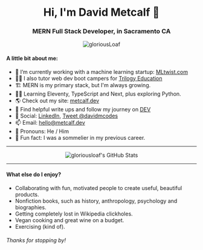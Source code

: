 <h1 align="center">Hi, I'm David Metcalf 👋</h1>
<h3 align="center">MERN Full Stack Developer, in Sacramento CA</h3>

<p align="center"> <img src="https://komarev.com/ghpvc/?username=gloriousLoaf" alt="gloriousLoaf" /> </p>

#### A little bit about me:

- 🔭 I’m currently working with a machine learning startup:
  [MLtwist.com](https://mltwist.com)
- 👨‍🏫 I also tutor web dev boot campers for
  [Trilogy Education](https://www.trilogyed.com/programs/)
- 🏗 MERN is my primary stack, but I'm always growing.
- 👨‍💻 Learning Eleventy, TypeScript and Next, plus exploring Python.
- 🌎 Check out my site: [metcalf.dev](https://metcalf.dev)
- 📝 Find helpful write ups and follow my journey on
  [DEV](https://dev.to/gloriousloaf)
- 🤳 Social: [LinkedIn](https://www.linkedin.com/in/david-codes),
  [Tweet @davidmcodes](https://twitter.com/davidmcodes)
- 📫 Email: [hello@metcalf.dev](mailto:hello@metcalf.dev)
- 🦄 Pronouns: He / Him
- 🍷 Fun fact: I was a sommelier in my previous career.

---

<p align="center"><img align="center" src="https://github-readme-stats.vercel.app/api?username=gloriousloaf&show_icons=true" alt="gloriousloaf's GitHub Stats" /></p>

---

#### What else do I enjoy?

- Collaborating with fun, motivated people to create useful, beautiful products.
- Nonfiction books, such as history, anthropology, psychology and biographies.
- Getting completely lost in Wikipedia clickholes.
- Vegan cooking and great wine on a budget.
- Exercising (kind of).

###### Thanks for stopping by!

